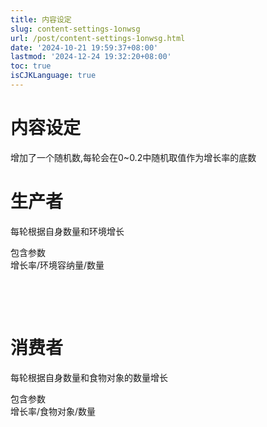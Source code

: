 ```yaml
---
title: 内容设定
slug: content-settings-1onwsg
url: /post/content-settings-1onwsg.html
date: '2024-10-21 19:59:37+08:00'
lastmod: '2024-12-24 19:32:20+08:00'
toc: true
isCJKLanguage: true
---
```


# 内容设定

增加了一个随机数,每轮会在0~0.2中随机取值作为增长率的底数

# 生产者

每轮根据自身数量和环境增长

包含参数  
增长率/环境容纳量/数量

‍

‍

# 消费者

每轮根据自身数量和食物对象的数量增长

包含参数  
增长率/食物对象/数量

‍
